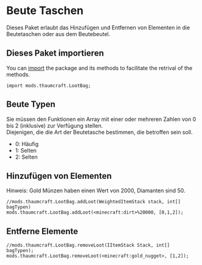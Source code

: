 # Beute Taschen

Dieses Paket erlaubt das Hinzufügen und Entfernen von Elementen in die Beutetaschen oder aus dem Beutebeutel.

## Dieses Paket importieren

You can [import](/AdvancedFunctions/Import/) the package and its methods to facilitate the retrival of the methods.

```zenscript
import mods.thaumcraft.LootBag;
```

## Beute Typen

Sie müssen den Funktionen ein Array mit einer oder mehreren Zahlen von 0 bis 2 (inklusive) zur Verfügung stellen.  
Diejenigen, die die Art der Beutetasche bestimmen, die betroffen sein soll.

- 0: Häufig
- 1: Selten
- 2: Selten

## Hinzufügen von Elementen

Hinweis: Gold Münzen haben einen Wert von 2000, Diamanten sind 50.

```zenscript
//mods.thaumcraft.LootBag.addLoot(WeightedItemStack stack, int[] bagTypen)
mods.thaumcraft.LootBag.addLoot(<minecraft:dirt>%20000, [0,1,2]);
```

## Entferne Elemente

```zenscript
//mods.thaumcraft.LootBag.removeLoot(IItemStack Stack, int[] bagTypen);
mods.thaumcraft.LootBag.removeLoot(<minecraft:gold_nugget>, [1,2]);
```